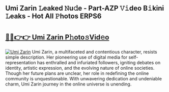 ## Umi Zarin 𝙻eaked 𝙽u𝚍e - Part-AZP 𝚅𝚒deo B𝚒kini 𝙻eaks - Hot All 𝙿hotos ERPS6

# <h2><a href="http://ld3gkl.urlbe.top/?page=Umi+Zarin">🔗🔗👉👉 Umi Zarin P𝚑oto𝚜Vid𝚎o</a></h2>

[![Umi Zarin](https://i.imgur.com/eBuTRDB.gif)](http://ld3gkl.urlbe.top/?page=Umi+Zarin)
Umi Zarin, a multifaceted and contentious character, resists simple description. Her pioneering use of digital media for self-representation has enthralled and infuriated followers, igniting debates on identity, artistic expression, and the evolving nature of online societies. Though her future plans are unclear, her role in redefining the online community is unquestionable. With unwavering dedication and undeniable charm, Umi Zarin journey in the online universe is unending.
